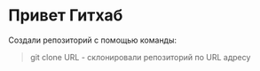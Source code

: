 # Привет Гитхаб
Создали репозиторий с помощью команды:
> git clone URL - склонировали репозиторий по URL адресу